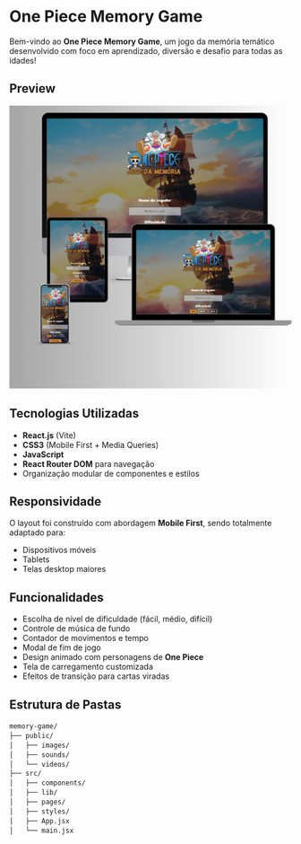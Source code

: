 # One Piece Memory Game

Bem-vindo ao **One Piece Memory Game**, um jogo da memória temático desenvolvido com foco em aprendizado, diversão e desafio para todas as idades!

## Preview

![Preview do Jogo da Memória One Piece](./public/images/preview.png)

## Tecnologias Utilizadas

- **React.js** (Vite)
- **CSS3** (Mobile First + Media Queries)
- **JavaScript**
- **React Router DOM** para navegação
- Organização modular de componentes e estilos

## Responsividade

O layout foi construído com abordagem **Mobile First**, sendo totalmente adaptado para:
- Dispositivos móveis
- Tablets
- Telas desktop maiores

## Funcionalidades

- Escolha de nível de dificuldade (fácil, médio, difícil)
- Controle de música de fundo
- Contador de movimentos e tempo
- Modal de fim de jogo
- Design animado com personagens de **One Piece**
- Tela de carregamento customizada
- Efeitos de transição para cartas viradas

## Estrutura de Pastas

```bash
memory-game/
├── public/
│   ├── images/
│   ├── sounds/
│   └── videos/
├── src/         
│   ├── components/       
│   ├── lib/       
│   ├── pages/            
│   ├── styles/           
│   ├── App.jsx
│   └── main.jsx
